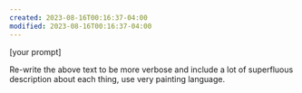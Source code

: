```yaml
---
created: 2023-08-16T00:16:37-04:00
modified: 2023-08-16T00:16:37-04:00
---
```


[your prompt]

Re-write the above text to be more verbose and include a lot of superfluous description about each thing, use very painting language.
